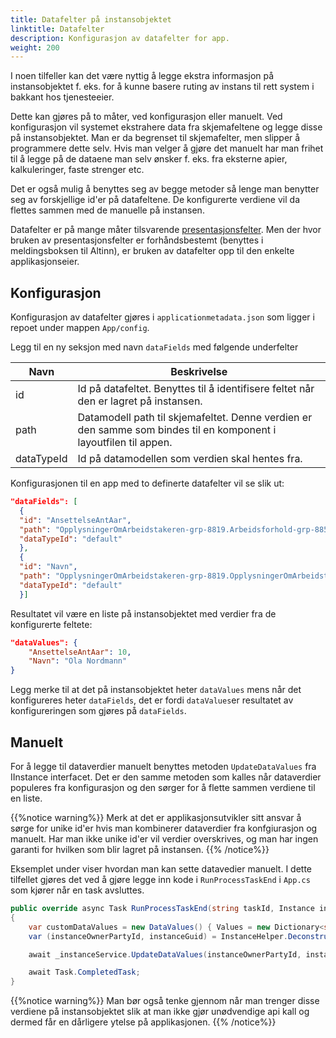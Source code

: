 ```yaml
---
title: Datafelter på instansobjektet
linktitle: Datafelter
description: Konfigurasjon av datafelter for app.
weight: 200
---
```


I noen tilfeller kan det være nyttig å legge ekstra informasjon på instansobjektet f. eks. for å kunne basere ruting av instans til rett system i bakkant hos tjenesteeier.

Dette kan gjøres på to måter, ved konfigurasjon eller manuelt. Ved konfigurasjon vil systemet ekstrahere data fra skjemafeltene og legge disse på instansobjektet. Man er da begrenset til skjemafelter, men slipper å programmere dette selv. Hvis man velger å gjøre det manuelt har man frihet til å legge på de dataene man selv ønsker f. eks. fra eksterne apier, kalkuleringer, faste strenger etc.

Det er også mulig å benyttes seg av begge metoder så lenge man benytter seg av forskjellige id'er på datafeltene. De konfigurerte verdiene vil da flettes sammen med de manuelle på instansen.

Datafelter er på mange måter tilsvarende [presentasjonsfelter](/nb/altinn-studio/v8/reference/configuration/messagebox/presentationfields/). Men der hvor bruken av presentasjonsfelter er forhåndsbestemt (benyttes i meldingsboksen til Altinn), er bruken av datafelter opp til den enkelte applikasjonseier.

## Konfigurasjon 
Konfigurasjon av datafelter gjøres i `applicationmetadata.json` som ligger i repoet under mappen `App/config`.

Legg til en ny seksjon med navn `dataFields` med følgende underfelter

 Navn     | Beskrivelse
----------|------------
id        | Id på datafeltet. Benyttes til å identifisere feltet når den er lagret på instansen.
path      | Datamodell path til skjemafeltet. Denne verdien er den samme som bindes til en komponent i layoutfilen til appen.
dataTypeId| Id på datamodellen som verdien skal hentes fra. 

Konfigurasjonen til en app med to definerte datafelter vil se slik ut:

  ```json
"dataFields": [
    {
    "id": "AnsettelseAntAar",
    "path": "OpplysningerOmArbeidstakeren-grp-8819.Arbeidsforhold-grp-8856.AnsattAar-datadef-33267.value",
    "dataTypeId": "default"
    },
    {
    "id": "Navn",
    "path": "OpplysningerOmArbeidstakeren-grp-8819.OpplysningerOmArbeidstakeren-grp-8855.AnsattNavn-datadef-1223.value",
    "dataTypeId": "default"
    }]
  ```

Resultatet vil være en liste på instansobjektet med verdier fra de konfigurerte feltete:
```json
"dataValues": {
    "AnsettelseAntAar": 10,
    "Navn": "Ola Nordmann"
}
```
Legg merke til at det på instansobjektet heter `dataValues` mens når det konfigureres heter `dataFields`, det er fordi 
`dataValues`er resultatet av konfigureringen som gjøres på `dataFields`.

## Manuelt
For å legge til dataverdier manuelt benyttes metoden `UpdateDataValues` fra IInstance interfacet. Det er den samme metoden som kalles når dataverdier populeres fra konfigurasjon og den sørger for å flette sammen verdiene til en liste. 

{{%notice warning%}}
Merk at det er applikasjonsutvikler sitt ansvar å sørge for unike id'er hvis man kombinerer dataverdier fra konfgiurasjon og manuelt.
Har man ikke unike id'er vil verdier overskrives, og man har ingen garanti for hvilken som blir lagret på instansen.
{{% /notice%}}

Eksemplet under viser hvordan man kan sette datavedier manuelt. I dette tilfellet gjøres det ved å gjøre legge inn kode 
i `RunProcessTaskEnd` i `App.cs` som kjører når en task avsluttes. 

```cs
public override async Task RunProcessTaskEnd(string taskId, Instance instance)
{
    var customDataValues = new DataValues() { Values = new Dictionary<string, string>() { { "customKey", "customValue" } } };
    var (instanceOwnerPartyId, instanceGuid) = InstanceHelper.DeconstructInstanceIdFromUrl(_httpContextAccessor.HttpContext.Request.Path.Value);

    await _instanceService.UpdateDataValues(instanceOwnerPartyId, instanceGuid, customDataValues);

    await Task.CompletedTask;
}
```

{{%notice warning%}}
Man bør også tenke gjennom når man trenger disse verdiene på instansobjektet slik at man ikke gjør unødvendige api kall og dermed får en dårligere ytelse på applikasjonen.
{{% /notice%}}
